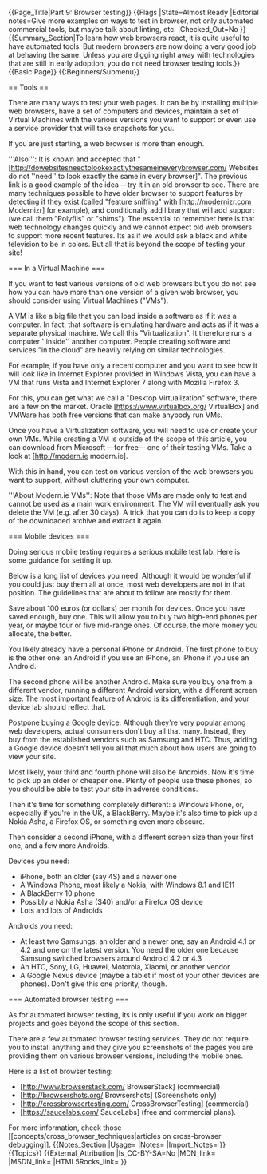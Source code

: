 {{Page_Title|Part 9: Browser testing}}
{{Flags
|State=Almost Ready
|Editorial notes=Give more examples on ways to test in browser, not only automated commercial tools, but maybe talk about linting, etc.
|Checked_Out=No
}}
{{Summary_Section|To learn how web browsers react, it is quite useful to have automated tools. But modern browsers are now doing a very good job at behaving the same. Unless you are digging right away with technologies that are still in early adoption, you do not need browser testing tools.}}
{{Basic Page}}
{{:Beginners/Submenu}}

== Tools ==

There are many ways to test your web pages. It can be by installing multiple web browsers, have a set of computers and devices, maintain a set of Virtual Machines with the various versions you want to support or even use a service provider that will take snapshots for you.

If you are just starting, a web browser is more than enough. 

'''Also''': It is known and accepted that  "[http://dowebsitesneedtolookexactlythesameineverybrowser.com/ Websites do not ''need'' to look exactly the same in every browser]". The previous link is a good example of the idea —try it in an old browser to see. There are many techniques possible to have older browser to support features by detecting if they exist  (called "feature sniffing" with [http://modernizr.com Modernizr] for example), and conditionally add library that will add support (we call them "Polyfils" or "shims"). The essential to remember here is that web technology changes quickly and we cannot expect old web browsers to support more recent features. Its as if we would ask a black and white television to be in colors. But all that is beyond the scope of testing your site!

=== In a Virtual Machine ===

If you want to test various versions of old web browsers but you do not see how you can have more than one version of a given web browser, you should consider using Virtual Machines ("VMs").

A VM is like a big file that you can load inside a software as if it was a computer. In fact, that software is emulating hardware and acts as if it was a separate physical machine. We call this "Virtualization". It therefore runs a computer ''inside'' another computer. People creating software and services "in the cloud" are heavily relying on similar technologies.

For example, if you have only a recent computer and you want to see how it will look like in Internet Explorer provided in Windows Vista, you can have a VM that runs Vista and Internet Explorer 7 along with Mozilla Firefox 3.

For this, you can get what we call a "Desktop Virtualization" software, there are a few on the market. Oracle [https://www.virtualbox.org/ VirtualBox] and VMWare has both free versions that can make anybody run VMs.

Once you have a Virtualization software, you will need to use or create your own VMs. While creating a VM is outside of the scope of this article, you can download from Microsoft —for free— one of their testing VMs. Take a look at [http://modern.ie modern.ie].

With this in hand, you can test on various version of the web browsers you want to support, without cluttering your own computer.

'''About Modern.ie VMs'': Note that those VMs are made only to test and cannot be used as a main work environment. The VM will eventually ask you delete the VM (e.g. after 30 days). A trick that you can do is to keep a copy of the downloaded archive and extract it again.

=== Mobile devices ===

Doing serious mobile testing requires a serious mobile test lab. Here is some guidance for setting it up.

Below is a long list of devices you need. Although it would be wonderful if you could just buy them all at once, most web developers are not in that position. The guidelines that are about to follow are mostly for them.

Save about 100 euros (or dollars) per month for devices. Once you have saved enough, buy one. This will allow you to buy two high-end phones per year, or maybe four or five mid-range ones. Of course, the more money you allocate, the better.

You likely already have a personal iPhone or Android. The first phone to buy is the other one: an Android if you use an iPhone, an iPhone if you use an Android.

The second phone will be another Android. Make sure you buy one from a different vendor, running a different Android version, with a different screen size. The most important feature of Android is its differentiation, and your device lab should reflect that.

Postpone buying a Google device. Although they're very popular among web developers, actual consumers don't buy all that many. Instead, they buy from the established vendors such as Samsung and HTC. Thus, adding a Google device doesn't tell you all that much about how users are going to view your site.

Most likely, your third and fourth phone will also be Androids. Now it's time to pick up an older or cheaper one. Plenty of people use these phones, so you should be able to test your site in adverse conditions.

Then it's time for something completely different: a Windows Phone, or, especially if you're in the UK, a BlackBerry. Maybe it's also time to pick up a Nokia Asha, a Firefox OS, or something even more obscure.

Then consider a second iPhone, with a different screen size than your first one, and a few more Androids.

Devices you need:
* iPhone, both an older (say 4S) and a newer one
* A Windows Phone, most likely a Nokia, with Windows 8.1 and IE11
* A BlackBerry 10 phone
* Possibly a Nokia Asha (S40) and/or a Firefox OS device
* Lots and lots of Androids

Androids you need:
* At least two Samsungs: an older and a newer one; say an Android 4.1 or 4.2 and one on the latest version. You need the older one because Samsung switched browsers around Android 4.2 or 4.3
* An HTC, Sony, LG, Huawei, Motorola, Xiaomi, or another vendor.
* A Google Nexus device (maybe a tablet if most of your other devices are phones). Don't give this one priority, though.

=== Automated browser testing ===

As for automated browser testing, its is only useful if you work on bigger projects and goes beyond the scope of this section. 

There are  a few automated browser testing services. They do not require you to install anything and they give you screenshots of the pages you are providing them on various browser versions, including the mobile ones.  

Here is a list of browser testing:
* [http://www.browserstack.com/ BrowserStack] (commercial)
* [http://browsershots.org/ Browsershots] (Screenshots only)
* [http://crossbrowsertesting.com/ CrossBrowserTesting] (commercial)
* [https://saucelabs.com/ SauceLabs] (free and commercial plans). 

For more information, check those [[concepts/cross_browser_techniques|articles on cross-browser debugging]].
{{Notes_Section
|Usage=
|Notes=
|Import_Notes=
}}
{{Topics}}
{{External_Attribution
|Is_CC-BY-SA=No
|MDN_link=
|MSDN_link=
|HTML5Rocks_link=
}}
